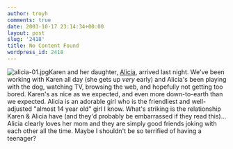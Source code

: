 ```yaml
---
author: troyh
comments: true
date: 2003-10-17 23:14:34+00:00
layout: post
slug: '2418'
title: No Content Found
wordpress_id: 2418
---
```


![alicia-01.jpg](http://www.troyandgay.com/archives/alicia-01.jpg)Karen and her daughter, [Alicia](http://www.troyandgay.com/archives/alicia.html), arrived last night. We've been working with Karen all day (she gets up _very_ early) and Alicia's been playing with the dog, watching TV, browsing the web, and hopefully not getting too bored. Karen's as nice as we expected, and even more down-to-earth than we expected. Alicia is an adorable girl who is the friendliest and well-adjusted "almost 14 year old" girl I know. What's striking is the relationship Karen & Alicia have (and they'd probably be embarrassed if they read this)... Alicia clearly loves her mom and they are simply good friends joking with each other all the time. Maybe I shouldn't be so terrified of having a teenager?
